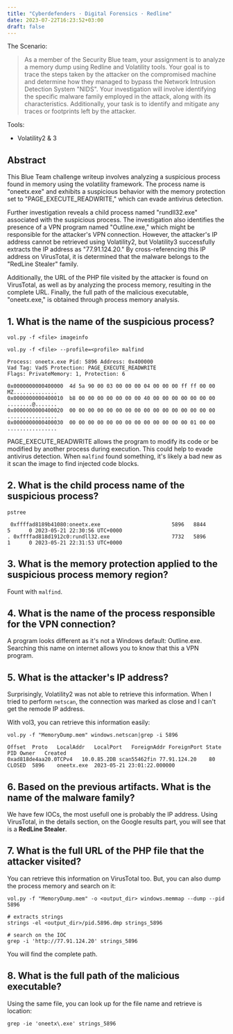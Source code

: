 ```yaml
---
title: "Cyberdefenders · Digital Forensics · Redline"
date: 2023-07-22T16:23:52+03:00
draft: false
---
```


The Scenario:

> As a member of the Security Blue team, your assignment is to analyze a memory dump using Redline and Volatility tools. Your goal is to trace the steps taken by the attacker on the compromised machine and determine how they managed to bypass the Network Intrusion Detection System "NIDS". Your investigation will involve identifying the specific malware family employed in the attack, along with its characteristics. Additionally, your task is to identify and mitigate any traces or footprints left by the attacker.

Tools:

- Volatility2 & 3

## Abstract

This Blue Team challenge writeup involves analyzing a suspicious process found in memory using the volatility framework. The process name is "oneetx.exe" and exhibits a suspicious behavior with the memory protection set to "PAGE_EXECUTE_READWRITE," which can evade antivirus detection. 

Further investigation reveals a child process named "rundll32.exe" associated with the suspicious process. The investigation also identifies the presence of a VPN program named "Outline.exe," which might be responsible for the attacker's VPN connection. However, the attacker's IP address cannot be retrieved using Volatility2, but Volatility3 successfully extracts the IP address as "77.91.124.20." By cross-referencing this IP address on VirusTotal, it is determined that the malware belongs to the "RedLine Stealer" family. 

Additionally, the URL of the PHP file visited by the attacker is found on VirusTotal, as well as by analyzing the process memory, resulting in the complete URL. Finally, the full path of the malicious executable, "oneetx.exe," is obtained through process memory analysis.

## 1. What is the name of the suspicious process? 

```
vol.py -f <file> imageinfo
```

```
vol.py -f <file> --profile=<profile> malfind

Process: oneetx.exe Pid: 5896 Address: 0x400000
Vad Tag: VadS Protection: PAGE_EXECUTE_READWRITE
Flags: PrivateMemory: 1, Protection: 6

0x0000000000400000  4d 5a 90 00 03 00 00 00 04 00 00 00 ff ff 00 00   MZ..............
0x0000000000400010  b8 00 00 00 00 00 00 00 40 00 00 00 00 00 00 00   ........@.......
0x0000000000400020  00 00 00 00 00 00 00 00 00 00 00 00 00 00 00 00   ................
0x0000000000400030  00 00 00 00 00 00 00 00 00 00 00 00 00 01 00 00   ................
```

PAGE_EXECUTE_READWRITE allows the program to modify its code or be modified by another process during execution. This could help to evade antivirus detection. When `malfind` found something, it's likely a bad new as it scan the image to find injected code blocks.

## 2. What is the child process name of the suspicious process?

```
pstree

 0xffffad8189b41080:oneetx.exe                       5896   8844      5      0 2023-05-21 22:30:56 UTC+0000
. 0xffffad818d1912c0:rundll32.exe                    7732   5896      1      0 2023-05-21 22:31:53 UTC+0000
```

## 3. What is the memory protection applied to the suspicious process memory region? 

Fount with `malfind`.

## 4. What is the name of the process responsible for the VPN connection?

A program looks different as it's not a Windows default: Outline.exe. Searching this name on internet allows you to know that this a VPN program.

## 5. What is the attacker's IP address? 

Surprisingly, Volatility2 was not able to retrieve this information. When I tried to perform `netscan`, the connection was marked as close and I can't get the remode IP address.

With vol3, you can retrieve this information easily:

```
vol.py -f "MemoryDump.mem" windows.netscan|grep -i 5896

Offset	Proto	LocalAddr	LocalPort	ForeignAddr	ForeignPort	State	PID	Owner	Created
0xad818de4aa20.0TCPv4	10.0.85.2DB scan55462fin 77.91.124.20    80             CLOSED	5896	oneetx.exe	2023-05-21 23:01:22.000000
```

## 6. Based on the previous artifacts. What is the name of the malware family? 

We have few IOCs, the most usefull one is probably the IP address. Using VirusTotal, in the details section, on the Google results part, you will see that is a **RedLine Stealer**.

## 7. What is the full URL of the PHP file that the attacker visited? 

You can retrieve this information on VirusTotal too. But, you can also dump the process memory and search on it:

```
vol.py -f "MemoryDump.mem" -o <output_dir> windows.memmap --dump --pid 5896

# extracts strings
strings -el <output_dir>/pid.5896.dmp strings_5896

# search on the IOC
grep -i 'http://77.91.124.20' strings_5896
```

You will find the complete path.

## 8. What is the full path of the malicious executable? 

Using the same file, you can look up for the file name and retrieve is location:

```
grep -ie 'oneetx\.exe' strings_5896
```
